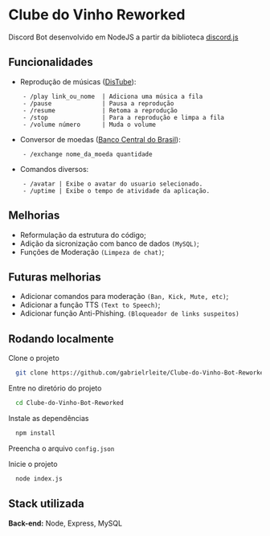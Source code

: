 
# Clube do Vinho Reworked

Discord Bot desenvolvido em NodeJS a partir da biblioteca [discord.js](https://discord.js.org)


## Funcionalidades

- Reprodução de músicas ([DisTube](https://distube.js.org/#/)):
````
    - /play link_ou_nome  | Adiciona uma música a fila
    - /pause              | Pausa a reprodução
    - /resume             | Retoma a reprodução
    - /stop               | Para a reprodução e limpa a fila
    - /volume número      | Muda o volume
````
- Conversor de moedas ([Banco Central do Brasil](https://olinda.bcb.gov.br/olinda/servico/PTAX/versao/v1/aplicacao#!/recursos)):
````
    - /exchange nome_da_moeda quantidade
````
- Comandos diversos:
````
    - /avatar | Exibe o avatar do usuario selecionado.
    - /uptime | Exibe o tempo de atividade da aplicação.
````


## Melhorias

- Reformulação da estrutura do código;
- Adição da sicronização com banco de dados `(MySQL)`;
- Funções de Moderação `(Limpeza de chat)`;



## Futuras melhorias

- Adicionar comandos para moderação `(Ban, Kick, Mute, etc)`;
- Adicionar a função TTS `(Text to Speech)`;
- Adicionar função Anti-Phishing. `(Bloqueador de links suspeitos)`


## Rodando localmente

Clone o projeto

```bash
  git clone https://github.com/gabrielrleite/Clube-do-Vinho-Bot-Reworked.git
```

Entre no diretório do projeto

```bash
  cd Clube-do-Vinho-Bot-Reworked
```

Instale as dependências

```bash
  npm install
```

Preencha o arquivo `config.json`

Inicie o projeto

```bash
  node index.js
```


## Stack utilizada

**Back-end:** Node, Express, MySQL

